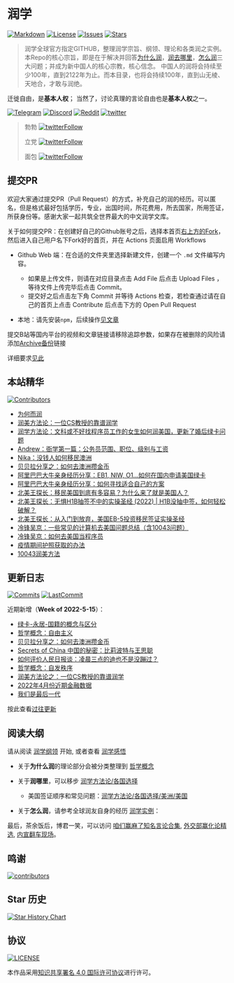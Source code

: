 # 润学

[![Markdown](https://github.com/The-Run-Philosophy-Organization/run/actions/workflows/linter.yml/badge.svg)](https://github.com/The-Run-Philosophy-Organization/run/actions)
[![License](https://img.shields.io/github/license/The-Run-Philosophy-Organization/run?style=flat-square)](https://creativecommons.org/licenses/by-sa/4.0/)
[![Issues](https://img.shields.io/github/issues/The-Run-Philosophy-Organization/run?style=flat-square)](https://github.com/The-Run-Philosophy-Organization/run/issues)
[![Stars](https://img.shields.io/github/stars/The-Run-Philosophy-Organization/run?style=flat-square)](https://star-history.com/#The-Run-Philosophy-Organization/run&Date)

> 润学全球官方指定GITHUB，整理润学宗旨、纲领、理论和各类润之实例。
> 本Repo的核心宗旨，即是在于解决并回答[为什么润](哲学概念/为何而润.md)，[润去哪里](润学方法论/各国选择/)，[怎么润](润学实例/)三大问题；并成为新中国人的核心宗教，核心信念。
> 中国人的润将会持续至少100年，直到2122年为止。而本目录，也将会持续100年，直到山无棱、天地合，才敢与润绝。

迁徙自由，是**基本人权**；
当然了，讨论真理的言论自由也是**基本人权**之一。

[![Telegram](https://img.shields.io/badge/Telegram-润学-%232CA5E0?style=flat-square&logo=telegram)](https://t.me/RunOutForLife)
[![Discord](https://img.shields.io/badge/Discord-润学-%235865F2?style=flat-square&logo=discord)](https://t.co/TmLbFbNkUy)
[![Reddit](https://img.shields.io/reddit/subreddit-subscribers/iwanttorun?style=flat-square)](https://www.reddit.com/r/iwanttorun/)
[![twitter](https://img.shields.io/twitter/url?label=Share%20On%20Twitter&url=https%3A%2F%2Fgithub.com%2FThe-Run-Philosophy-Organization%2Frun)](https://twitter.com/intent/tweet?text=Wow:&url=https%3A%2F%2Fgithub.com%2FThe-Run-Philosophy-Organization%2Frun)

>
>勃勃 [![twitterFollow](https://img.shields.io/twitter/follow/bboczeng?label=Follow%20On%20Twitter)](https://twitter.com/bboczeng)
>
>立党 [![twitterFollow](https://img.shields.io/twitter/follow/lidangzzz?label=Follow%20On%20Twitter)](https://twitter.com/lidangzzz/)
>
>面包 [![twitterFollow](https://img.shields.io/twitter/follow/himself_65?label=Follow%20On%20Twitter)](https://twitter.com/himself_65)

## 提交PR

欢迎大家通过提交PR（Pull Request）的方式，补充自己的润的经历。可以匿名，但是格式最好包括学历，专业，出国时间，所花费用，所去国家，所用签证，所获身份等。感谢大家一起共筑全世界最大的中文润学文库。

关于如何提交PR：在创建好自己的Github账号之后，选择本首页[右上方的Fork](https://github.com/The-Run-Philosophy-Organization/run/fork)，然后进入自己用户名下Fork好的首页，并在 Actions 页面启用 Workflows

- Github Web 端：在合适的文件夹里选择新建文件，创建一个 `.md` 文件编写内容。
  - 如果是上传文件，则请在对应目录点击 Add File 后点击 Upload Files ，等待文件上传完毕后点击 Commit。
  - 提交好之后点击左下角 Commit 并等待 Actions 检查，若检查通过请在自己的首页上点击 Contribute 后点击下方的 Open Pull Request

- 本地：请先安装`npm`，后续操作[见文章](https://chinese.freecodecamp.org/news/how-to-make-your-first-pull-request-on-github/)

提交B站等国内平台的视频和文章链接请移除追踪参数，如果存在被删除的风险请添加[Archive备份](Archive备份.md)链接

详细要求[见此](CodeOfConduct.md)

## 本站精华

[![Contributors](https://img.shields.io/github/contributors/The-Run-Philosophy-Organization/run?style=flat-square)](https://github.com/The-Run-Philosophy-Organization/run)

- [为何而润](哲学概念/为何而润.md)
- [润美方法论：一位CS教授的靠谱润学](润学方法论/各国选择/美洲/美国/CS教授的靠谱润学.md)
- [润学方法论：文科或不好找程序员工作的女生如何润美国，更新了婚后绿卡问题](润学方法论/各国选择/美洲/美国/文科女生不好找程序员的工作如何润美国.md)
- [Andrew：衙学第一篇：公务员范围、职位、级别与工资](润学之衙学基础/衙学第一篇：公务员范围、职位、级别与工资.md)
- [Nika：没钱人如何移民澳洲](润学方法论/各国选择/亚洲和大洋洲/澳大利亚/没钱人如何移民澳洲.md)
- [贝贝拉分享之：如何去澳洲攒金币](润学实例/技工/贝贝拉如何去澳洲攒金币.md)
- [阿里巴巴大牛亲身经历分享：EB1, NIW, O1...如何在国内申请美国绿卡](润学实例/计算机/如何在国内申请美国绿卡.md)
- [阿里巴巴大牛亲身经历分享：如何寻找适合自己的方案](润学方法论/如何寻找适合自己的方案.md)
- [北美王探长：移民美国到底有多容易？为什么来了就是美国人？](润学方法论/各国选择/美洲/美国/王探长系列之：为什么来了就是美国人.md)
- [北美王探长：无惧H1B抽签不中的实操圣经 (2022) | H1B没抽中签，如何轻松破解？](润学方法论/各国选择/美洲/美国/王探长系列之：H1B没抽中签如何轻松破解.md)
- [北美王探长：从入门到放弃，美国EB-5投资移民签证实操圣经](润学方法论/各国选择/美洲/美国/王探长系列之：美国EB-5投资移民签证实操圣经.md)
- [冷锋吴京：一些常见的计算机去美国问题总结（含10043问题）](润学实例/计算机/一些常见的计算机去美国问题总结.md)
- [冷锋吴京：如何去美国当程序员](润学实例/计算机/去美国当程序员V2.5.0.md)
- [疫情期间护照获取的办法](润学方法论/前期准备/护照获取/README.md)
- [10043润美方法](润学实例/10043学校如何润/10043润美方法.md)

## 更新日志

[![Commits](https://img.shields.io/github/commit-activity/m/The-Run-Philosophy-Organization/run?style=flat-square)](https://github.com/The-Run-Philosophy-Organization/run/pulse)
[![LastCommit](https://img.shields.io/github/last-commit/The-Run-Philosophy-Organization/run?style=flat-square)](https://github.com/The-Run-Philosophy-Organization/run)

近期新增（**Week of 2022-5-15**）：

- [绿卡-永居-国籍的概念与区分](润学方法论/绿卡-永居-国籍的概念与区分.md)
- [哲学概念：自由主义](哲学概念/自由主义.md)
- [贝贝拉分享之：如何去澳洲攒金币](润学实例/技工/贝贝拉如何去澳洲攒金币.md)
- [Secrets of China 中国的秘密：比莉波特与王思聪](润学感悟/比莉波特与王思聪.md)
- [如何评价人民日报谈：凌晨三点的迪也不是没蹦过？](润学感悟/如何评价人民日报谈凌晨三点的迪也不是没蹦过.md)
- [哲学概念：自发秩序](哲学概念/自发秩序.md)
- [润美方法论之：一位CS教授的靠谱润学](润学方法论/各国选择/美洲/美国/CS教授的靠谱润学.md)
- [2022年4月份近期金融数据](经济问题相关/金融数据全面坍塌.md)
- [我们是最后一代](人口问题相关/我们是最后一代.md)

按此查看[过往更新](往期更新.md)

## 阅读大纲

请从阅读 [润学纲领](润学纲领.md) 开始, 或者查看 [润学感悟](润学感悟)

- 关于**为什么润**的理论部分会被分类整理到 [哲学概念](哲学概念)

- 关于**润哪里**，可以移步 [润学方法论/各国选择](润学方法论/各国选择)

  - 美国签证顺序和常见问题：[润学方法论/各国选择/美洲/美国](润学方法论/各国选择/美洲/美国)

- 关于**怎么润**，请参考全球润友自身的经历 [润学实例](润学实例)：

最后，茶余饭后，博君一笑，可以访问 [咱们赢麻了知名言论合集](张维为陈平曹丰泽等知名言论收集), [外交部赢化论精选](外交部发言精选), [内宣翻车现场](内宣/翻车)。

## 鸣谢

[![contributors](https://opencollective.com/run/contributors.svg?width=890)](https://github.com/The-Run-Philosophy-Organization/run/graphs/contributors)

## Star 历史

[![Star History Chart](https://api.star-history.com/svg?repos=The-Run-Philosophy-Organization/run&type=Date)](https://star-history.com/#The-Run-Philosophy-Organization/run&Date)

## 协议

[![LICENSE](https://i.creativecommons.org/l/by-sa/4.0/88x31.png)](http://creativecommons.org/licenses/by-sa/4.0/)

本作品采用[知识共享署名 4.0 国际许可协议](https://creativecommons.org/licenses/by-sa/4.0/deed.zh)进行许可。
